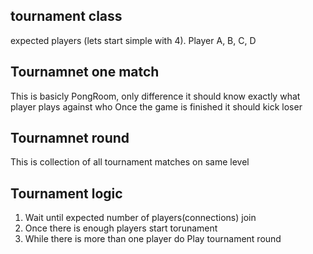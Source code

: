 ## tournament class
expected players (lets start simple with 4). Player A, B, C, D

## Tournamnet one match 
This is basicly PongRoom, only difference it should know exactly what player plays against who
Once the game is finished it should kick loser

## Tournamnet round 
This is collection of all tournament matches on same level 

## Tournament logic
1. Wait until expected number of players(connections) join
2. Once there is enough players start torunament
3. While there is more than one player do
	Play tournament round 
